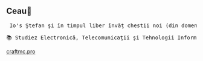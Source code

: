 ## Ceau👋

<pre> Io's Ştefan şi în timpul liber învăţ chestii noi (din domeniul IT) </pre>
<pre>📚 Studiez Electronică, Telecomunicaţii şi Tehnologii Informaţionale în cadrul Universităţii Politehnica Timişoara (UPT)</pre>

[craftmc.pro](https://craftmc.pro/)
